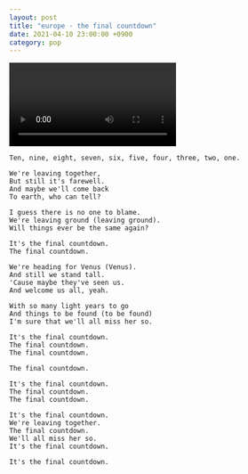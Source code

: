 ```yaml
---
layout: post
title: "europe - the final countdown"
date: 2021-04-10 23:00:00 +0900
category: pop
---
```


<div class="video-container">
    <video id="player" class="video-js vjs-default-skin vjs-big-play-centered" data-json="/public/json/pop/europe - the final countdown.json"></video>
</div>

```
Ten, nine, eight, seven, six, five, four, three, two, one.

We're leaving together,
But still it's farewell.
And maybe we'll come back
To earth, who can tell?

I guess there is no one to blame.
We're leaving ground (leaving ground).
Will things ever be the same again?

It's the final countdown.
The final countdown.

We're heading for Venus (Venus).
And still we stand tall.
'Cause maybe they've seen us.
And welcome us all, yeah.

With so many light years to go
And things to be found (to be found)
I'm sure that we'll all miss her so.

It's the final countdown.
The final countdown.
The final countdown.

The final countdown.

It's the final countdown.
The final countdown.
The final countdown.

It's the final countdown.
We're leaving together.
The final countdown.
We'll all miss her so.
It's the final countdown.

It's the final countdown.
```
